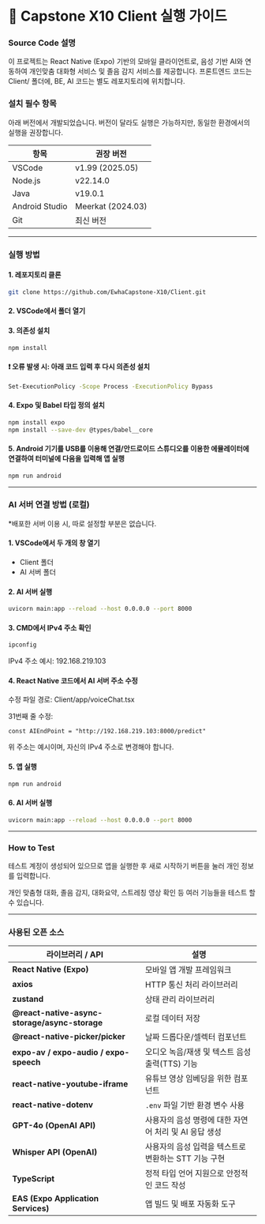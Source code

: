 # 🚗 Capstone X10 Client 실행 가이드

### Source Code 설명

이 프로젝트는 React Native (Expo) 기반의 모바일 클라이언트로, 음성 기반 AI와 연동하여 개인맞춤 대화형 서비스 및 졸음 감지 서비스를 제공합니다.
프론트엔드 코드는 Client/ 폴더에, BE, AI 코드는 별도 레포지토리에 위치합니다.

### 설치 필수 항목

아래 버전에서 개발되었습니다. 버전이 달라도 실행은 가능하지만, 동일한 환경에서의 실행을 권장합니다.

| 항목             | 권장 버전          |
|------------------|--------------------|
| VSCode           | v1.99 (2025.05)    |
| Node.js          | v22.14.0           |
| Java             | v19.0.1            |
| Android Studio   | Meerkat (2024.03)  |
| Git              | 최신 버전          |

---

### 실행 방법

#### 1. 레포지토리 클론
```bash
git clone https://github.com/EwhaCapstone-X10/Client.git
```

#### 2. VSCode에서 폴더 열기
#### 3. 의존성 설치
```bash
npm install
```
#### ❗ 오류 발생 시: 아래 코드 입력 후 다시 의존성 설치
```bash
Set-ExecutionPolicy -Scope Process -ExecutionPolicy Bypass
```
#### 4. Expo 및 Babel 타입 정의 설치
```bash
npm install expo
npm install --save-dev @types/babel__core
```
#### 5. Android 기기를 USB를 이용해 연결/안드로이드 스튜디오를 이용한 에뮬레이터에 연결하여 터미널에 다음을 입력해 앱 실행
```bash
npm run android
```

---
### AI 서버 연결 방법 (로컬)
*배포한 서버 이용 시, 따로 설정할 부분은 없습니다.
#### 1. VSCode에서 두 개의 창 열기
- Client 폴더
- AI 서버 폴더

#### 2. AI 서버 실행
```bash
uvicorn main:app --reload --host 0.0.0.0 --port 8000
```
#### 3. CMD에서 IPv4 주소 확인
```bash
ipconfig
```
IPv4 주소 예시: 192.168.219.103

#### 4. React Native 코드에서 AI 서버 주소 수정
수정 파일 경로: Client/app/voiceChat.tsx

31번째 줄 수정:

```tsx
const AIEndPoint = "http://192.168.219.103:8000/predict"
```
위 주소는 예시이며, 자신의 IPv4 주소로 변경해야 합니다.

#### 5. 앱 실행
```bash
npm run android
```

#### 6. AI 서버 실행

```bash
uvicorn main:app --reload --host 0.0.0.0 --port 8000
```

---
### How to Test
테스트 계정이 생성되어 있으므로 앱을 실행한 후 새로 시작하기 버튼을 눌러 개인 정보를 입력합니다.

개인 맞춤형 대화, 졸음 감지, 대화요약, 스트레칭 영상 확인 등 여러 기능들을 테스트 할 수 있습니다.

---
### 사용된 오픈 소스
| 라이브러리 / API                                   | 설명                                      |
| --------------------------------------------- | --------------------------------------- |
| **React Native (Expo)**                       | 모바일 앱 개발 프레임워크                  |
| **axios**                                     | HTTP 통신 처리 라이브러리                        |
| **zustand**                                   | 상태 관리 라이브러리                             |
| **@react-native-async-storage/async-storage** | 로컬 데이터 저장                               |
| **@react-native-picker/picker**               | 날짜 드롭다운/셀렉터 컴포넌트                           |
| **expo-av / expo-audio / expo-speech**        | 오디오 녹음/재생 및 텍스트 음성 출력(TTS) 기능           |
| **react-native-youtube-iframe**               | 유튜브 영상 임베딩을 위한 컴포넌트                     |
| **react-native-dotenv**                       | `.env` 파일 기반 환경 변수 사용                   |
| **GPT-4o (OpenAI API)**                       | 사용자의 음성 명령에 대한 자연어 처리 및 AI 응답 생성        |
| **Whisper API (OpenAI)**                      | 사용자의 음성 입력을 텍스트로 변환하는 STT 기능 구현         |
| **TypeScript**                                | 정적 타입 언어 지원으로 안정적인 코드 작성                |
| **EAS (Expo Application Services)**           | 앱 빌드 및 배포 자동화 도구                        |
